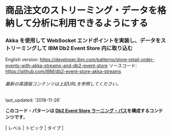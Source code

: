 # 商品注文のストリーミング・データを格納して分析に利用できるようにする

### Akka を使用して WebSocket エンドポイントを実装し、データをストリーミングして IBM Db2 Event Store 内に取り込む

English version: https://developer.ibm.com/patterns/store-retail-order-events-with-akka-streams-and-db2-event-store
  ソースコード: https://github.com/IBM/db2-event-store-akka-streams

###### 最新の英語版コンテンツは上記URLを参照してください。
last_updated: '2018-11-26'

 
**このコード・パターンは [Db2 Event Store ラーニング・パス](https://developer.ibm.com/series/db2-event-store-learning-path/)を構成するコンテンツです**。

| レベル | トピック | タイプ |
